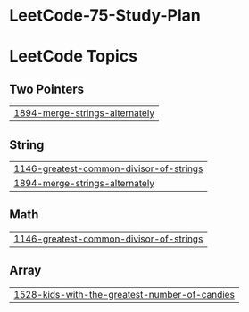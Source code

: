 # LeetCode-75-Study-Plan
<!---LeetCode Topics Start-->
# LeetCode Topics
## Two Pointers
|  |
| ------- |
| [1894-merge-strings-alternately](https://github.com/Aniso13/LeetCode-75-Study-Plan/tree/master/1894-merge-strings-alternately) |
## String
|  |
| ------- |
| [1146-greatest-common-divisor-of-strings](https://github.com/Aniso13/LeetCode-75-Study-Plan/tree/master/1146-greatest-common-divisor-of-strings) |
| [1894-merge-strings-alternately](https://github.com/Aniso13/LeetCode-75-Study-Plan/tree/master/1894-merge-strings-alternately) |
## Math
|  |
| ------- |
| [1146-greatest-common-divisor-of-strings](https://github.com/Aniso13/LeetCode-75-Study-Plan/tree/master/1146-greatest-common-divisor-of-strings) |
## Array
|  |
| ------- |
| [1528-kids-with-the-greatest-number-of-candies](https://github.com/Aniso13/LeetCode-75-Study-Plan/tree/master/1528-kids-with-the-greatest-number-of-candies) |
<!---LeetCode Topics End-->